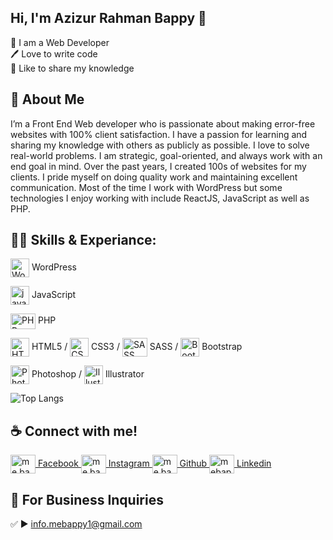 ## Hi, I'm Azizur Rahman Bappy 👋

<p>
👑 I am a Web Developer <br> 
🖊️ Love to write code <br> 
🎤 Like to share my knowledge </p>

## 🚀 About Me
I’m a Front End Web developer who is passionate about making error-free websites with 100% client satisfaction. I have a passion for learning and sharing my knowledge with others as publicly as possible. I love to solve real-world problems. I am strategic, goal-oriented, and always work with an end goal in mind. Over the past years, I created 100s of websites for my clients. I pride myself on doing quality work and maintaining excellent communication. Most of the time I work with WordPress but some technologies I enjoy working with include ReactJS, JavaScript as well as PHP. 

## 👨‍💻 Skills & Experiance: 
<img align="center" src="https://upload.wikimedia.org/wikipedia/commons/thumb/9/98/WordPress_blue_logo.svg/1024px-WordPress_blue_logo.svg.png" alt="Wordpress" height="30" width="30" /> WordPress

<img align="center" src="https://static-00.iconduck.com/assets.00/javascript-js-icon-2048x2048-nyxvtvk0.png" alt="javascript" height="30" width="30" /> JavaScript

<img align="center" src="https://upload.wikimedia.org/wikipedia/commons/thumb/2/27/PHP-logo.svg/2560px-PHP-logo.svg.png" alt="PHP" height="25" width="40" /> PHP

<img align="center" src="https://upload.wikimedia.org/wikipedia/commons/thumb/6/61/HTML5_logo_and_wordmark.svg/2048px-HTML5_logo_and_wordmark.svg.png" alt="HTML5" height="30" width="30" /> HTML5 /
<img align="center" src="https://upload.wikimedia.org/wikipedia/commons/thumb/6/62/CSS3_logo.svg/2048px-CSS3_logo.svg.png" alt="CSS3" height="30" width="30" /> CSS3 /
<img align="center" src="https://upload.wikimedia.org/wikipedia/commons/thumb/9/96/Sass_Logo_Color.svg/1280px-Sass_Logo_Color.svg.png" alt="SASS" height="30" width="40" /> SASS /
<img align="center" src="https://upload.wikimedia.org/wikipedia/commons/thumb/b/b2/Bootstrap_logo.svg/2560px-Bootstrap_logo.svg.png" alt="Bootstrap" height="30" width="30" /> Bootstrap

<img align="center" src="https://upload.wikimedia.org/wikipedia/commons/thumb/a/af/Adobe_Photoshop_CC_icon.svg/2101px-Adobe_Photoshop_CC_icon.svg.png" alt="Photoshop" height="30" width="30" /> Photoshop /
<img align="center" src="https://upload.wikimedia.org/wikipedia/commons/thumb/f/fb/Adobe_Illustrator_CC_icon.svg/2101px-Adobe_Illustrator_CC_icon.svg.png" alt="Illustrator" height="30" width="30" /> Illustrator

![Top Langs](https://github-readme-stats.vercel.app/api/top-langs/?username=shovoalways&layout=compact)


## ☕ Connect with me!
<a href="https://fb.com/me.bappy1" target="blank"><img align="center" src="https://raw.githubusercontent.com/rahuldkjain/github-profile-readme-generator/master/src/images/icons/Social/facebook.svg" alt="me.bappy1" height="30" width="40" /> Facebook </a>
<a href="https://instagram.com/me.bappy1" target="blank"><img align="center" src="https://raw.githubusercontent.com/rahuldkjain/github-profile-readme-generator/master/src/images/icons/Social/instagram.svg" alt="me.bappy1" height="30" width="40" /> Instagram </a>
<a href="https://github.com/mebappy1" target="blank"><img align="center" src="https://raw.githubusercontent.com/rahuldkjain/github-profile-readme-generator/master/src/images/icons/Social/github.svg" alt="me.bappy1" height="30" width="40" /> Github </a>
<a href="https://linkedin.com/in/mebappy1" target="blank"><img align="center" src="https://raw.githubusercontent.com/rahuldkjain/github-profile-readme-generator/master/src/images/icons/Social/linked-in-alt.svg" alt="mebappy1" height="30" width="40" /> Linkedin </a>



## 📧 For Business Inquiries 
✅  ► info.mebappy1@gmail.com
